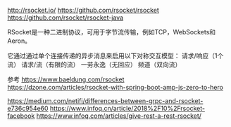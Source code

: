 http://rsocket.io/
https://github.com/rsocket/rsocket
https://github.com/rsocket/rsocket-java



RSocket是一种二进制协议，可用于字节流传输，例如TCP，WebSockets和Aeron。

它通过通过单个连接传递的异步消息来启用以下对称交互模型：
    请求/响应（1个流）
    请求/流（有限的流）
    一劳永逸（无回应）
    频道（双向流）


参考
https://www.baeldung.com/rsocket
https://dzone.com/articles/rsocket-with-spring-boot-amp-js-zero-to-hero


https://medium.com/netifi/differences-between-grpc-and-rsocket-e736c954e60
https://www.infoq.cn/article/2018%2F10%2Frsocket-facebook
https://www.infoq.com/articles/give-rest-a-rest-rsocket/


